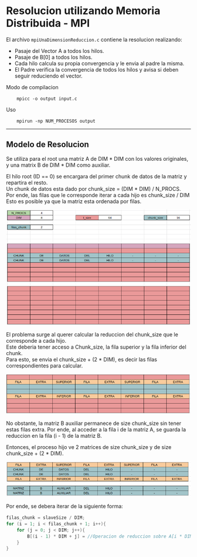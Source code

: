 # Resolucion utilizando Memoria Distribuida - MPI

El archivo `mpiUnaDimensionReduccion.c` contiene la resolucion realizando:
* Pasaje del Vector A a todos los hilos.
* Pasaje de B[0] a todos los hilos.
* Cada hilo calcula su propia convergencia y le envia al padre la misma.
* El Padre verifica la convergencia de todos los hilos y avisa si deben seguir reduciendo el vector.

Modo de compilacion
```
    mpicc -o output input.c
```

Uso
```
    mpirun -np NUM_PROCESOS output
```

---

## Modelo de Resolucion

Se utiliza para el root una matriz A de DIM * DIM con los valores originales, y una matrix B de DIM * DIM como auxiliar.

El hilo root (ID == 0) se encargara del primer chunk de datos de la matriz y repartira el resto. <br>
Un chunk de datos esta dado por chunk_size = (DIM * DIM) / N_PROCS. <br>
Por ende, las filas que le corresponde iterar a cada hijo es chunk_size / DIM <br>
Esto es posible ya que la matriz esta ordenada por filas. <br>

![picture 3](../images/384fa5909d1521982d34d1d5f79315c1313f36edf9f405887bf2abcac5830e90.png)  


El problema surge al querer calcular la reduccion del chunk_size que le corresponde a cada hijo. <br>
Este deberia tener acceso a Chunk_size, la fila superior y la fila inferior del chunk. <br>
Para esto, se envia el chunk_size + (2 * DIM), es decir las filas correspondientes para calcular. <br>

![picture 2](../images/bfb345207cc757c56d1790e7c374e7946955228152d12673858c6b8e597d9c41.png)  

No obstante, la matriz B auxiliar permanece de size chunk_size sin tener estas filas extra. Por ende, al acceder a la fila i de la matriz A, se guarda la reduccion en la fila (i - 1) de la matriz B. <br>

Entonces, el proceso hijo ve 2 matrices de size chunk_size y de size chunk_size + (2 * DIM). <br>

![picture 4](../images/f9c38c77e3298e2a3ad6ab1234b26e6825a58f6166c1052812c529204fb964c1.png)  


Por ende, se debera iterar de la siguiente forma:
```c
filas_chunk = slaveSize / DIM;
for (i = 1; i < filas_chunk + 1; i++){
    for (j = 0; j < DIM; j++){
        B[(i - 1) * DIM + j] = //Operacion de reduccion sobre A[i * DIM + j];
    }
}
```